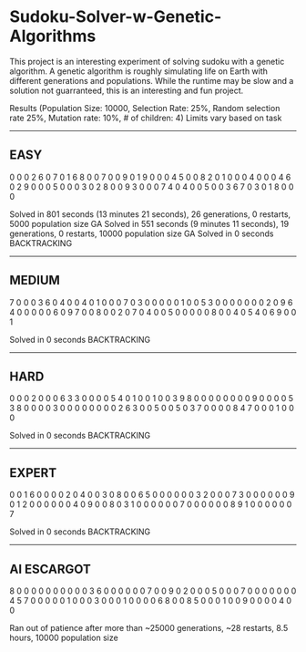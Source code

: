 # Sudoku-Solver-w-Genetic-Algorithms
This project is an interesting experiment of solving sudoku with a genetic algorithm. A genetic algorithm is roughly simulating life on Earth with different generations and populations. While the runtime may be slow and a solution not guarranteed, this is an interesting and fun project.

Results (Population Size: 10000, Selection Rate: 25%, Random selection rate 25%, Mutation rate: 10%, # of children: 4)
        Limits vary based on task

----
EASY
----
0 0 0 2 6 0 7 0 1
6 8 0 0 7 0 0 9 0
1 9 0 0 0 4 5 0 0
8 2 0 1 0 0 0 4 0
0 0 4 6 0 2 9 0 0
0 5 0 0 0 3 0 2 8
0 0 9 3 0 0 0 7 4
0 4 0 0 5 0 0 3 6
7 0 3 0 1 8 0 0 0

Solved in 801 seconds (13 minutes 21 seconds), 26 generations, 0 restarts, 5000 population size GA
Solved in 551 seconds (9 minutes 11 seconds), 19 generations, 0 restarts, 10000 population size GA
Solved in 0 seconds BACKTRACKING

------
MEDIUM
------
7 0 0 0 3 6 0 4 0
0 4 0 1 0 0 0 7 0
3 0 0 0 0 0 1 0 0
5 3 0 0 0 0 0 0 0
2 0 9 6 4 0 0 0 0
0 6 0 9 7 0 0 8 0
0 2 0 7 0 4 0 0 5
0 0 0 0 0 8 0 0 4
0 5 4 0 6 9 0 0 1

Solved in 0 seconds BACKTRACKING

----
HARD
----
0 0 0 2 0 0 0 6 3
3 0 0 0 0 5 4 0 1
0 0 1 0 0 3 9 8 0
0 0 0 0 0 0 0 9 0
0 0 0 5 3 8 0 0 0
0 3 0 0 0 0 0 0 0
0 2 6 3 0 0 5 0 0
5 0 3 7 0 0 0 0 8
4 7 0 0 0 1 0 0 0

Solved in 0 seconds BACKTRACKING

------
EXPERT
------
0 0 1 6 0 0 0 0 2
0 4 0 0 3 0 8 0 0
6 5 0 0 0 0 0 0 3
2 0 0 0 7 3 0 0 0
0 0 0 9 0 1 2 0 0
0 0 0 0 4 0 9 0 0
8 0 3 1 0 0 0 0 0
0 7 0 0 0 0 0 0 8
9 1 0 0 0 0 0 0 7

Solved in 0 seconds BACKTRACKING

-----------
AI ESCARGOT
-----------
8 0 0 0 0 0 0 0 0
0 0 3 6 0 0 0 0 0
0 7 0 0 9 0 2 0 0 
0 5 0 0 0 7 0 0 0
0 0 0 0 4 5 7 0 0 
0 0 0 1 0 0 0 3 0
0 0 1 0 0 0 0 6 8
0 0 8 5 0 0 0 1 0
0 9 0 0 0 0 4 0 0

Ran out of patience after more than ~25000 generations, ~28 restarts, 8.5 hours, 10000 population size